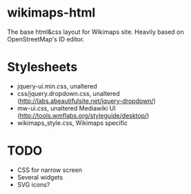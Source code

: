 wikimaps-html
=============

The base html&amp;css layout for Wikimaps site. Heavily based on OpenStreetMap's ID editor. 

Stylesheets
===
- jquery-ui.min.css, unaltered
- css/jquery.dropdown.css, unaltered (http://labs.abeautifulsite.net/jquery-dropdown/)
- mw-ui.css, unaltered Mediawiki UI (http://tools.wmflabs.org/styleguide/desktop/)
- wikimaps_style.css, Wikimaps specific

TODO
======
- CSS for narrow screen
- Several widgets
- SVG icons?
